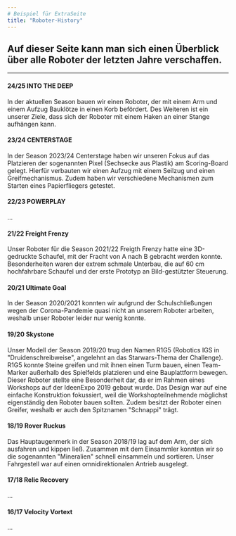 ```yaml
---
# Beispiel für ExtraSeite
title: "Roboter-History"
---
```


Auf dieser Seite kann man sich einen Überblick über alle Roboter der letzten Jahre verschaffen.
---

----
#### 24/25 INTO THE DEEP
In der aktuellen Season bauen wir einen Roboter, der mit einem Arm und einem Aufzug Bauklötze in einen Korb befördert. Des Weiteren ist ein unserer Ziele, dass sich der Roboter mit einem Haken an einer Stange aufhängen kann.

#### 23/24 CENTERSTAGE
In der Season 2023/24 Centerstage haben wir unseren Fokus auf das Platzieren der sogenannten Pixel (Sechsecke aus Plastik) am Scoring-Board gelegt. Hierfür verbauten wir einen Aufzug mit einem Seilzug und einen Greifmechanismus. Zudem haben wir verschiedene Mechanismen zum Starten eines Papierfliegers getestet.

#### 22/23 POWERPLAY
...

#### 21/22 Freight Frenzy
Unser Roboter für die Season 2021/22 Freigth Frenzy hatte eine 3D-gedruckte Schaufel, mit der Fracht von A nach B gebracht werden konnte. Besonderheiten waren der extrem schmale Unterbau, die auf 60 cm hochfahrbare Schaufel und der erste Prototyp an Bild-gestützter Steuerung. 

#### 20/21 Ultimate Goal
In der Season 2020/2021 konnten wir aufgrund der Schulschließungen wegen der Corona-Pandemie quasi nicht an unserem Roboter arbeiten, weshalb unser Roboter leider nur wenig konnte.

#### 19/20 Skystone
Unser Modell der Season 2019/20 trug den Namen R1G5 (Robotics IGS in "Druidenschreibweise", angelehnt an das Starwars-Thema der Challenge). R1G5 konnte Steine greifen und mit ihnen einen Turm bauen, einen Team-Marker außerhalb des Spielfelds platzieren und eine Bauplattform bewegen. Dieser Roboter stellte eine Besonderheit dar, da er im Rahmen eines Workshops auf der IdeenExpo 2019 gebaut wurde. Das Design war auf eine einfache Konstruktion fokussiert, weil die Workshopteilnehmende möglichst eigenständig den Roboter bauen sollten. Zudem besitzt der Roboter einen Greifer, weshalb er auch den Spitznamen "Schnappi" trägt.

#### 18/19 Rover Ruckus
Das Hauptaugenmerk in der Season 2018/19 lag auf dem Arm, der sich ausfahren und kippen ließ. Zusammen mit dem Einsammler konnten wir so die sogenannten "Mineralien" schnell einsammeln und sortieren. Unser Fahrgestell war auf einen omnidirektionalen Antrieb ausgelegt.

#### 17/18 Relic Recovery
...

#### 16/17 Velocity Vortext
...